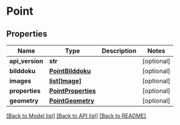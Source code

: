 # Point

## Properties
Name | Type | Description | Notes
------------ | ------------- | ------------- | -------------
**api_version** | **str** |  | [optional] 
**bilddoku** | [**PointBilddoku**](PointBilddoku.md) |  | [optional] 
**images** | [**list[Image]**](Image.md) |  | [optional] 
**properties** | [**PointProperties**](PointProperties.md) |  | [optional] 
**geometry** | [**PointGeometry**](PointGeometry.md) |  | [optional] 

[[Back to Model list]](../README.md#documentation-for-models) [[Back to API list]](../README.md#documentation-for-api-endpoints) [[Back to README]](../README.md)

